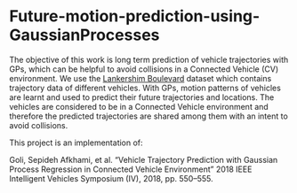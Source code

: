 # Future-motion-prediction-using-GaussianProcesses
The objective of this work is long term prediction of vehicle trajectories with GPs, which can be helpful to avoid collisions in a Connected Vehicle (CV) environment. We use the [Lankershim Boulevard](https://www.fhwa.dot.gov/publications/research/operations/07029/index.cfm) dataset which contains trajectory data of different vehicles. With GPs, motion patterns of vehicles are learnt and used to predict their future trajectories and locations. The vehicles are considered to be in a Connected Vehicle environment and therefore the predicted trajectories are shared among them with an intent to avoid collisions. 

This project is an implementation of:

Goli, Sepideh Afkhami, et al. “Vehicle Trajectory Prediction with Gaussian Process Regression in Connected Vehicle Environment” 2018 IEEE Intelligent Vehicles Symposium (IV), 2018, pp. 550–555.
